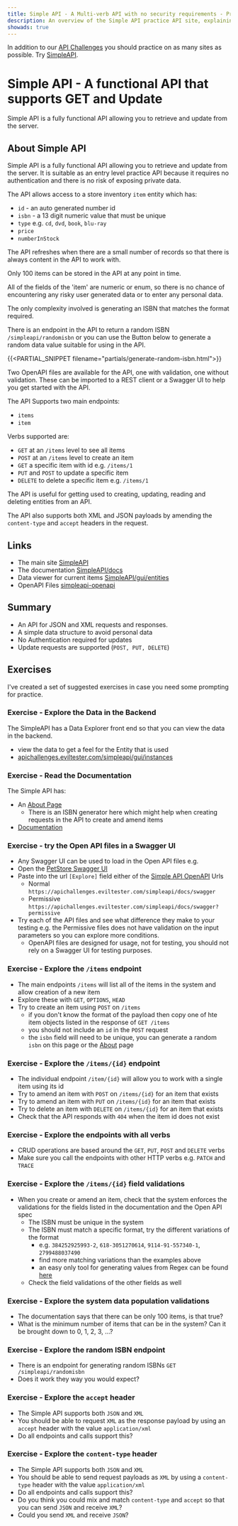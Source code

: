 ```yaml
---
title: Simple API - A Multi-verb API with no security requirements - Practice API
description: An overview of the Simple API practice API site, explaining how to use it to learn about APIs and practice with API tooling.
showads: true
---
```


In addition to our [API Challenges](/gui/challenges) you should practice on as many sites as possible. Try [SimpleAPI](/practice-modes/simpleapi).

# Simple API - A functional API that supports GET and Update

Simple API is a fully functional API allowing you to retrieve and update from the server.

## About Simple API

Simple API is a fully functional API allowing you to retrieve and update from the server. It is suitable as an entry level practice API because it requires no authentication and there is no risk of exposing private data.

The API allows access to a store inventory `item` entity which has:

- `id` - an auto generated number id
- `isbn` - a 13 digit numeric value that must be unique
- `type` e.g. `cd`, `dvd`, `book`, `blu-ray`
- `price`
- `numberInStock`

The API refreshes when there are a small number of records so that there is always content in the API to work with.

Only 100 items can be stored in the API at any point in time.

All of the fields of the 'item' are numeric or enum, so there is no chance of encountering any risky user generated data or to enter any personal data.

The only complexity involved is generating an ISBN that matches the format required.

There is an endpoint in the API to return a random ISBN `/simpleapi/randomisbn` or you can use the Button below to generate a random data value suitable for using in the API.

{{<PARTIAL_SNIPPET filename="partials/generate-random-isbn.html">}}

Two OpenAPI files are available for the API, one with validation, one without validation. These can be imported to a REST client or a Swagger UI to help you get started with the API.

The API Supports two main endpoints:

- `items`
- `item`

Verbs supported are:

- `GET` at an `/items` level to see all items
- `POST` at an `/items` level to create an item
- `GET` a specific item with id e.g. `/items/1`
- `PUT` and `POST` to update a specific item
- `DELETE` to delete a specific item e.g. `/items/1`

The API is useful for getting used to creating, updating, reading and deleting entities from an API.

The API also supports both XML and JSON payloads by amending the `content-type` and `accept` headers in the request.

## Links

- The main site [SimpleAPI](/practice-modes/simpleapi)
- The documentation [SimpleAPI/docs](/simpleapi/docs)
- Data viewer for current items [SimpleAPI/gui/entities](/simpleapi/gui/entities)
- OpenAPI Files [simpleapi-openapi](/practice-modes/simpleapi-openapi)

## Summary

- An API for JSON and XML requests and responses.
- A simple data structure to avoid personal data
- No Authentication required for updates
- Update requests are supported (`POST, PUT, DELETE`)


## Exercises

I've created a set of suggested exercises in case you need some prompting for practice.

### Exercise - Explore the Data in the Backend

The SimpleAPI has a Data Explorer front end so that you can view the data in the backend.

- view the data to get a feel for the Entity that is used
- [apichallenges.eviltester.com/simpleapi/gui/instances](https://apichallenges.eviltester.com/simpleapi/gui/instances?entity=item&database=__default)

### Exercise - Read the Documentation

The Simple API has:

- An [About Page](https://apichallenges.eviltester.com/practice-modes/simpleapi)
   - There is an ISBN generator here which might help when creating requests in the API to create and amend items
- [Documentation](https://apichallenges.eviltester.com/simpleapi/docs)

### Exercise - try the Open API files in a Swagger UI

- Any Swagger UI can be used to load in the Open API files e.g.
- Open the [PetStore Swagger UI](https://petstore.swagger.io/)
- Paste into the url `[Explore]` field either of the [Simple API OpenAPI](/practice-modes/simpleapi-openapi) Urls
   - Normal `https://apichallenges.eviltester.com/simpleapi/docs/swagger`
   - Permissive `https://apichallenges.eviltester.com/simpleapi/docs/swagger?permissive`
- Try each of the API files and see what difference they make to your testing e.g. the Permissive files does not have validation on the input parameters so you can explore more conditions.
   - OpenAPI files are designed for usage, not for testing, you should not rely on a Swagger UI for testing purposes.

### Exercise - Explore the `/items` endpoint

- The main endpoints `/items` will list all of the items in the system and allow creation of a new item
- Explore these with `GET`, `OPTIONS`, `HEAD`
- Try to create an item using `POST` on `/items`
   - if you don't know the format of the payload then copy one of hte item objects listed in the response of `GET /items`
   - you should not include an `id` in the `POST` request
   - the `isbn` field will need to be unique, you can generate a random `isbn` on this page or the [About](/practice-modes/simpleapi) page


### Exercise - Explore the `/items/{id}` endpoint

- The individual endpoint `/item/{id}` will allow you to work with a single item using its id
- Try to amend an item with `POST` on `/items/{id}` for an item that exists
- Try to amend an item with `PUT` on `/items/{id}` for an item that exists
- Try to delete an item with `DELETE` on `/items/{id}` for an item that exists
- Check that the API responds with `404` when the item id does not exist

### Exercise - Explore the endpoints with all verbs

- CRUD operations are based around the `GET`, `PUT`, `POST` and `DELETE` verbs
- Make sure you call the endpoints with other HTTP verbs e.g. `PATCH` and `TRACE`

### Exercise - Explore the `/items/{id}` field validations

- When you create or amend an item, check that the system enforces the validations for the fields listed in the documentation and the Open API spec
   - The ISBN must be unique in the system
   - The ISBN must match a specific format, try the different variations of the format
     - e.g. `384252925993-2`, `618-3051270614`, `9114-91-557340-1`, `2799488037490`
     - find more matching variations than the examples above
     - an easy only tool for generating values from Regex can be found [here](https://onlinetools.com/random/generate-random-data-from-regexp)
   - Check the field validations of the other fields as well

### Exercise - Explore the system data population validations

- The documentation says that there can be only 100 items, is that true?
- What is the minimum number of items that can be in the system? Can it be brought down to 0, 1, 2, 3, ...?

### Exercise - Explore the random ISBN endpoint

- There is an endpoint for generating random ISBNs  `GET /simpleapi/randomisbn`
- Does it work they way you would expect?

### Exercise - Explore the `accept` header

- The Simple API supports both `JSON` and `XML`
- You should be able to request `XML` as the response payload by using an `accept` header with the value `application/xml`
- Do all endpoints and calls support this?

### Exercise - Explore the `content-type` header

- The Simple API supports both `JSON` and `XML`
- You should be able to send request payloads as `XML` by using a `content-type` header with the value `application/xml`
- Do all endpoints and calls support this?
- Do you think you could mix and match `content-type` and `accept` so that you can send `JSON` and receive `XML`?
- Could you send `XML` and receive `JSON`?